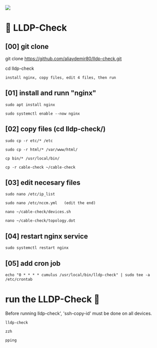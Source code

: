 ![](assets/nvidia.png)

# 🚀️ LLDP-Check

## [00] git clone  

git clone https://github.com/aliaydemir80/lldp-check.git

cd lldp-check

```install nginx, copy files, edit 4 files, then run```


## [01]  install and runn "nginx"
```
sudo apt install nginx

sudo systemctl enable --now nginx
```


## [02]  copy files (cd lldp-check/)
```
sudo cp -r etc/* /etc

sudo cp -r html/* /var/www/html/

cp bin/* /usr/local/bin/

cp -r cable-check ~/cable-check 
```


## [03]  edit necesary files
```
sudo nano /etc/ip_list    
```
```
sudo nano /etc/nccm.yml   (edit the end)
```
```
nano ~/cable-check/devices.sh
```
```
nano ~/cable-check/topology.dot
```


## [04]  restart nginx service
```
sudo systemctl restart nginx
```


## [05]  add cron job
```
echo "0 * * * * cumulus /usr/local/bin/lldp-check" | sudo tee -a /etc/crontab
```


 
# run the LLDP-Check 🚀️

Before running lldp-check', 'ssh-copy-id' must be done on all devices.
```
lldp-check
```
```
zzh
```
```
pping
```
